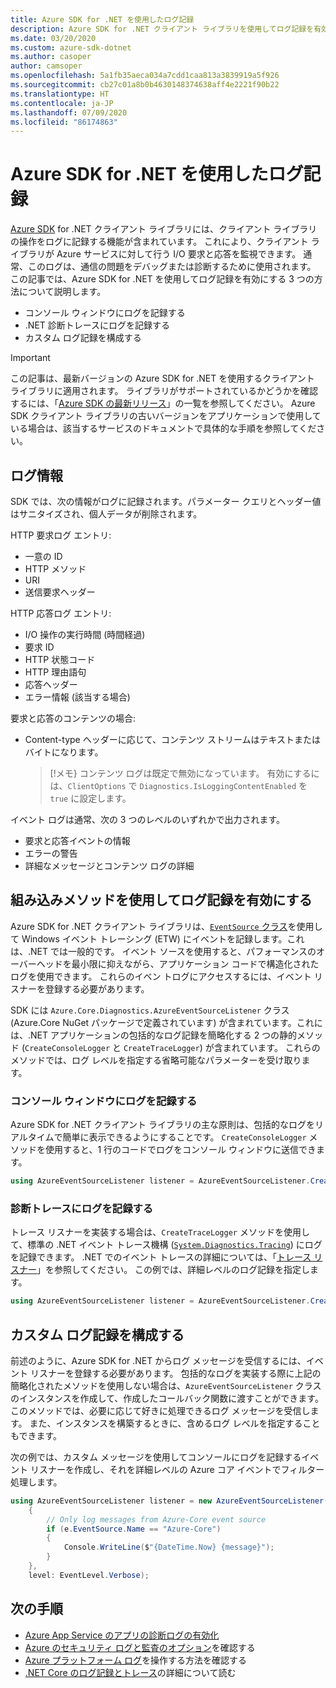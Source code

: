 ```yaml
---
title: Azure SDK for .NET を使用したログ記録
description: Azure SDK for .NET クライアント ライブラリを使用してログ記録を有効にする方法について説明します。
ms.date: 03/20/2020
ms.custom: azure-sdk-dotnet
ms.author: casoper
author: camsoper
ms.openlocfilehash: 5a1fb35aeca034a7cdd1caa813a3839919a5f926
ms.sourcegitcommit: cb27c01a8b0b4630148374638aff4e2221f90b22
ms.translationtype: HT
ms.contentlocale: ja-JP
ms.lasthandoff: 07/09/2020
ms.locfileid: "86174863"
---
```

# <a name="logging-with-the-azure-sdk-for-net"></a>Azure SDK for .NET を使用したログ記録

[Azure SDK](https://azure.microsoft.com/downloads/) for .NET クライアント ライブラリには、クライアント ライブラリの操作をログに記録する機能が含まれています。 これにより、クライアント ライブラリが Azure サービスに対して行う I/O 要求と応答を監視できます。 通常、このログは、通信の問題をデバッグまたは診断するために使用されます。 この記事では、Azure SDK for .NET を使用してログ記録を有効にする 3 つの方法について説明します。

- コンソール ウィンドウにログを記録する
- .NET 診断トレースにログを記録する
- カスタム ログ記録を構成する

> [!IMPORTANT]
> この記事は、最新バージョンの Azure SDK for .NET を使用するクライアント ライブラリに適用されます。 ライブラリがサポートされているかどうかを確認するには、「[Azure SDK の最新リリース](https://azure.github.io/azure-sdk/releases/latest/index.html)」の一覧を参照してください。 Azure SDK クライアント ライブラリの古いバージョンをアプリケーションで使用している場合は、該当するサービスのドキュメントで具体的な手順を参照してください。

## <a name="log-information"></a>ログ情報

SDK では、次の情報がログに記録されます。パラメーター クエリとヘッダー値はサニタイズされ、個人データが削除されます。

HTTP 要求ログ エントリ:

- 一意の ID
- HTTP メソッド
- URI
- 送信要求ヘッダー

HTTP 応答ログ エントリ:

- I/O 操作の実行時間 (時間経過)
- 要求 ID
- HTTP 状態コード
- HTTP 理由語句
- 応答ヘッダー
- エラー情報 (該当する場合)

要求と応答のコンテンツの場合:

- Content-type ヘッダーに応じて、コンテンツ ストリームはテキストまたはバイトになります。
     > [!メモ} コンテンツ ログは既定で無効になっています。 有効にするには、`ClientOptions` で `Diagnostics.IsLoggingContentEnabled` を `true` に設定します。

イベント ログは通常、次の 3 つのレベルのいずれかで出力されます。

- 要求と応答イベントの情報
- エラーの警告
- 詳細なメッセージとコンテンツ ログの詳細

## <a name="enable-logging-with-built-in-methods"></a>組み込みメソッドを使用してログ記録を有効にする

Azure SDK for .NET クライアント ライブラリは、[`EventSource` クラス](/dotnet/api/system.diagnostics.tracing.eventsource)を使用して Windows イベント トレーシング (ETW) にイベントを記録します。これは、.NET では一般的です。 イベント ソースを使用すると、パフォーマンスのオーバーヘッドを最小限に抑えながら、アプリケーション コードで構造化されたログを使用できます。 これらのイベン トログにアクセスするには、イベント リスナーを登録する必要があります。

SDK には `Azure.Core.Diagnostics.AzureEventSourceListener` クラス (Azure.Core NuGet パッケージで定義されています) が含まれています。これには、.NET アプリケーションの包括的なログ記録を簡略化する 2 つの静的メソッド (`CreateConsoleLogger` と `CreateTraceLogger`) が含まれています。 これらのメソッドでは、ログ レベルを指定する省略可能なパラメーターを受け取ります。

### <a name="log-to-the-console-window"></a>コンソール ウィンドウにログを記録する

Azure SDK for .NET クライアント ライブラリの主な原則は、包括的なログをリアルタイムで簡単に表示できるようにすることです。 `CreateConsoleLogger` メソッドを使用すると、1 行のコードでログをコンソール ウィンドウに送信できます。

```csharp
using AzureEventSourceListener listener = AzureEventSourceListener.CreateConsoleLogger();
```

### <a name="log-to-diagnostic-traces"></a>診断トレースにログを記録する

トレース リスナーを実装する場合は、`CreateTraceLogger` メソッドを使用して、標準の .NET イベント トレース機構 ([`System.Diagnostics.Tracing`](/dotnet/api/system.diagnostics.tracing)) にログを記録できます。 .NET でのイベント トレースの詳細については、「[トレース リスナー](/dotnet/framework/debug-trace-profile/trace-listeners)」を参照してください。 この例では、詳細レベルのログ記録を指定します。

```csharp
using AzureEventSourceListener listener = AzureEventSourceListener.CreateTraceLogger(EventLevel.Verbose);
```

## <a name="configure-custom-logging"></a>カスタム ログ記録を構成する

前述のように、Azure SDK for .NET からログ メッセージを受信するには、イベント リスナーを登録する必要があります。 包括的なログを実装する際に上記の簡略化されたメソッドを使用しない場合は、`AzureEventSourceListener` クラスのインスタンスを作成して、作成したコールバック関数に渡すことができます。 このメソッドでは、必要に応じて好きに処理できるログ メッセージを受信します。 また、インスタンスを構築するときに、含めるログ レベルを指定することもできます。

次の例では、カスタム メッセージを使用してコンソールにログを記録するイベント リスナーを作成し、それを詳細レベルの Azure コア イベントでフィルター処理します。

```csharp
using AzureEventSourceListener listener = new AzureEventSourceListener((e, message) =>
    {
        // Only log messages from Azure-Core event source
        if (e.EventSource.Name == "Azure-Core")
        {
            Console.WriteLine($"{DateTime.Now} {message}");
        }
    },
    level: EventLevel.Verbose);
```

## <a name="next-steps"></a>次の手順

- [Azure App Service のアプリの診断ログの有効化](/azure/app-service/troubleshoot-diagnostic-logs)
- [Azure のセキュリティ ログと監査のオプション](/azure/security/fundamentals/log-audit)を確認する
- [Azure プラットフォーム ログ](/azure/azure-monitor/platform/platform-logs-overview)を操作する方法を確認する
- [.NET Core のログ記録とトレース](/dotnet/core/diagnostics/logging-tracing)の詳細について読む
